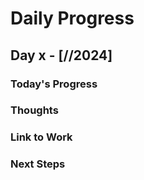 # Daily Progress

## Day x - [//2024]

### Today's Progress

### Thoughts

### Link to Work


### Next Steps

